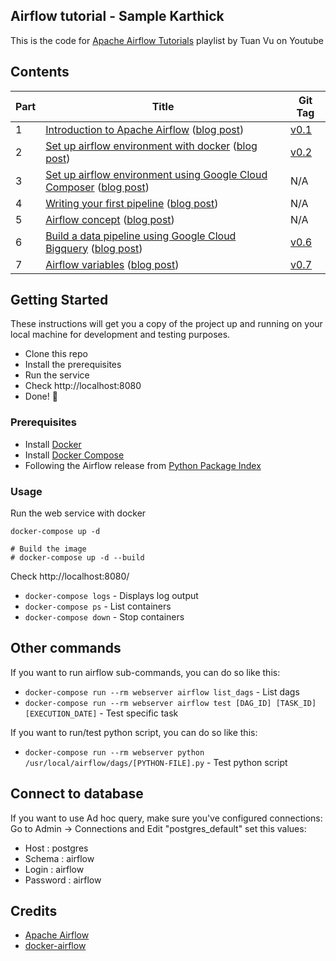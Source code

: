 Airflow tutorial - Sample Karthick
---

This is the code for [Apache Airflow Tutorials](https://www.youtube.com/playlist?list=PLYizQ5FvN6pvIOcOd6dFZu3lQqc6zBGp2) playlist by Tuan Vu on Youtube

## Contents

| Part |      Title                | Git Tag |
|------|---------------------------|---------|
| 1    | [Introduction to Apache Airflow](https://youtu.be/AHMm1wfGuHE) ([blog post](https://www.applydatascience.com/airflow/airflow-tutorial-introduction/)) | [v0.1](https://github.com/tuanavu/airflow-tutorial/tree/v0.1) |
| 2    | [Set up airflow environment with docker](https://youtu.be/vvr_WNzEXBE) ([blog post](https://www.applydatascience.com/airflow/set-up-airflow-env-with-docker/)) | [v0.2](https://github.com/tuanavu/airflow-tutorial/tree/v0.2) |
| 3    | [Set up airflow environment using Google Cloud Composer](https://youtu.be/ld6JO3MiuPQ) ([blog post](https://www.applydatascience.com/airflow/set-up-airflow-with-google-composer/)) | N/A |
| 4    | [Writing your first pipeline](https://youtu.be/43wHwwZhJMo) ([blog post](https://www.applydatascience.com/airflow/writing-your-first-pipeline/)) | N/A |
| 5    | [Airflow concept](https://youtu.be/4rQSa2zEWfw) ([blog post](https://www.applydatascience.com/airflow/airflow-concept/)) | N/A |
| 6    | [Build a data pipeline using Google Cloud Bigquery](https://youtu.be/wAyu5BN3VpY) ([blog post](https://www.applydatascience.com/airflow/bigquery-pipeline-airflow/)) | [v0.6](https://github.com/tuanavu/airflow-tutorial/tree/v0.6) |
| 7    | [Airflow variables](https://youtu.be/bHQ7nzn0j6k) ([blog post](https://www.applydatascience.com/airflow/airflow-variables/)) | [v0.7](https://github.com/tuanavu/airflow-tutorial/tree/v0.7) |


## Getting Started

These instructions will get you a copy of the project up and running on your local machine for development and testing purposes.

- Clone this repo
- Install the prerequisites
- Run the service
- Check http://localhost:8080
- Done! :tada:

### Prerequisites

- Install [Docker](https://www.docker.com/)
- Install [Docker Compose](https://docs.docker.com/compose/install/)
- Following the Airflow release from [Python Package Index](https://pypi.python.org/pypi/apache-airflow)

### Usage

Run the web service with docker

```
docker-compose up -d

# Build the image
# docker-compose up -d --build
```

Check http://localhost:8080/

- `docker-compose logs` - Displays log output
- `docker-compose ps` - List containers
- `docker-compose down` - Stop containers

## Other commands

If you want to run airflow sub-commands, you can do so like this:

- `docker-compose run --rm webserver airflow list_dags` - List dags
- `docker-compose run --rm webserver airflow test [DAG_ID] [TASK_ID] [EXECUTION_DATE]` - Test specific task

If you want to run/test python script, you can do so like this:
- `docker-compose run --rm webserver python /usr/local/airflow/dags/[PYTHON-FILE].py` - Test python script

## Connect to database

If you want to use Ad hoc query, make sure you've configured connections:
Go to Admin -> Connections and Edit "postgres_default" set this values:
- Host : postgres
- Schema : airflow
- Login : airflow
- Password : airflow


## Credits

- [Apache Airflow](https://github.com/apache/incubator-airflow)
- [docker-airflow](https://github.com/puckel/docker-airflow/tree/1.10.0-5)
